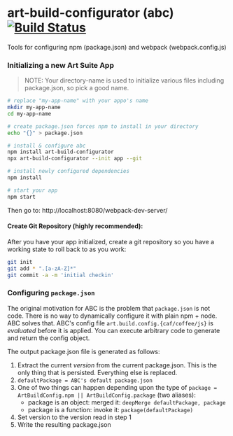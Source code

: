 # art-build-configurator (abc) [![Build Status](https://travis-ci.org/imikimi/art-build-configurator.svg?branch=master)](https://travis-ci.org/imikimi/art-build-configurator)
Tools for configuring npm (package.json) and webpack (webpack.config.js)

### Initializing a new Art Suite App

> NOTE: Your directory-name is used to initialize
> various files including package.json, so pick a good name.

```bash
# replace "my-app-name" with your appo's name
mkdir my-app-name
cd my-app-name

# create package.json forces npm to install in your directory
echo "{}" > package.json

# install & configure abc
npm install art-build-configurator
npx art-build-configurator --init app --git

# install newly configured dependencies
npm install

# start your app
npm start
```

Then go to:
http://localhost:8080/webpack-dev-server/

#### Create Git Repository (highly recommended):

After you have your app initialized, create a git repository so you have a working state to roll back to as you work:

```bash
git init
git add * ".[a-zA-Z]*"
git commit -a -m 'initial checkin'
```

### Configuring `package.json`

The original motivation for ABC is the problem that `package.json` is not code. There is no way to dynamically configure it with plain npm + node. ABC solves that. ABC's config file `art.build.config.{caf/coffee/js}` is *evaluated* before it is applied. You can execute arbitrary code to generate and return the config object.

The output package.json file is generated as follows:

1. Extract the current *version* from the current package.json. This is the only thing that is persisted. Everything else is replaced.
2. `defaultPackage = ABC's default package.json`
3. One of two things can happen depending upon the type of `package = ArtBuildConfig.npm || ArtBuildConfig.package` (two aliases):
	* package is an object: merged it: `deepMerge defaultPackage, package`
	* package is a function: invoke it: `package(defaultPackage)`
4. Set version to the version read in step 1
5. Write the resulting package.json

